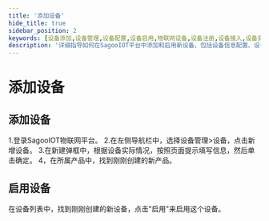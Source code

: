 ```yaml
---
title: '添加设备'
hide_title: true
sidebar_position: 2
keywords: [设备添加,设备管理,设备配置,设备启用,物联网设备,设备注册,设备接入,设备实例,设备列表,设备状态]
description: '详细指导如何在SagooIOT平台中添加和启用新设备，包括设备信息配置、设备注册和设备状态管理的完整流程。'
---
```


# 添加设备

## 添加设备

1.登录SagooIOT物联网平台。
2.在左侧导航栏中，选择设备管理>设备，点击新增设备。
3.在新建弹框中，根据设备实际情况，按照页面提示填写信息，然后单击确定。
4，在所属产品中，找到刚刚创建的新产品。

## 启用设备

在设备列表中，找到刚刚创建的新设备，点击"启用"来启用这个设备。
